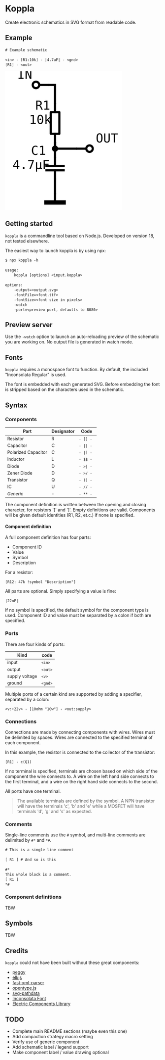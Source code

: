 # Koppla

Create electronic schematics in SVG format from readable code.

## Example

```
# Example schematic

<in> - [R1:10k] - |4.7uF| - <gnd>
[R1] - <out>
```

![](examples/example.svg)

## Getting started

`koppla` is a commandline tool based on Node.js. Developed on version 18, not tested elsewhere.

The easiest way to launch koppla is by using npx:

```console
$ npx koppla -h

usage:
    koppla [options] <input.koppla>

options:
    -output=<output.svg>
    -fontFile=<font.ttf>
    -fontSize=<font size in pixels>
    -watch
    -port=<preview port, defaults to 8080>
```

## Preview server

Use the `-watch` option to launch an auto-reloading preview of the schematic you are working on.
No output file is generated in watch mode.

## Fonts

`koppla` requires a monospace font to function. By default, the included "Inconsolata Regular" is used.

The font is embedded with each generated SVG. Before embedding the font is stripped based on the characters used in the schematic.

## Syntax

### Components


| Part | Designator | Code |
| --- | --- | --- |
| Resistor | R | `- [] -` |
| Capacitor | C | `- \|\| -` |
| Polarized Capacitor | C | `- \|] -` |
| Inductor | L | `- $$ -` |
| Diode | D | `- >\| -` |
| Zener Diode | D | `- >/ - ` |
| Transistor | Q | `- () -` |
| IC | U | `- // -` |
| *Generic* | - | `- ** -` |

The component definition is written between the opening and closing character, for resistors '[' and ']'.
Empty definitions are valid. Components will be given default identities (R1, R2, et.c.) if none is specified.

#### Component definition

A full component definition has four parts:

* Component ID
* Value
* Symbol
* Description

For a resistor:
```
[R12: 47k !symbol "Description"]
```

All parts are optional. Simply specifying a value is fine:

```
|22nF|
```

If no symbol is specified, the default symbol for the component type is used.
Component ID and value must be separated by a colon if both are specified.

### Ports

There are four kinds of ports:

| Kind | code |
| --- | --- |
| input | `<in>` |
| output | `<out>` |
| supply voltage | `<v>` |
| ground | `<gnd>` |

Multiple ports of a certain kind are supported by adding a specifier, separated by a colon:

```
<v:+22v> - [10ohm "10w"] - <out:supply>
```

### Connections

Connections are made by connecting components with wires. Wires must be delimited by spaces.
Wires are connected to the specified terminal of each component.

In this example, the resistor is connected to the collector of the transistor:

```
[R1] - c(Q1)
```

If no terminal is specified, terminals are chosen based on which side of the component the wire connects to.
A wire on the left hand side connects to the first terminal, and a wire on the right hand side connects to the second.

All ports have one terminal.

> The available terminals are defined by the symbol. A NPN transistor will have the terminals 'c', 'b' and 'e' while a MOSFET will have terminals 'd', 'g' and 's' as expected.

### Comments

Single-line comments use the `#` symbol, and multi-line comments are delimited by `#*` and `*#`.

```
# This is a single line comment

[ R1 ] # And so is this

#*
This whole block is a comment.
[ R1 ]
*#
```

### Component definitions

TBW

## Symbols

TBW

## Credits

`koppla` could not have been built without these great components:

* [peggy](https://peggyjs.org/)
* [elkjs](https://github.com/kieler/elkjs)
* [fast-xml-parser](https://github.com/NaturalIntelligence/fast-xml-parser)
* [opentype.js](https://opentype.js.org/)
* [svg-pathdata](https://github.com/nfroidure/svg-pathdata)
* [Inconsolata Font](fonts/README.md)
* [Electric Components Library](symbols/README.md)

## TODO

* Complete main README sections (maybe even this one)
* Add compaction strategy macro setting
* Verify use of generic component
* Add schematic label / legend support
* Make component label / value drawing optional
